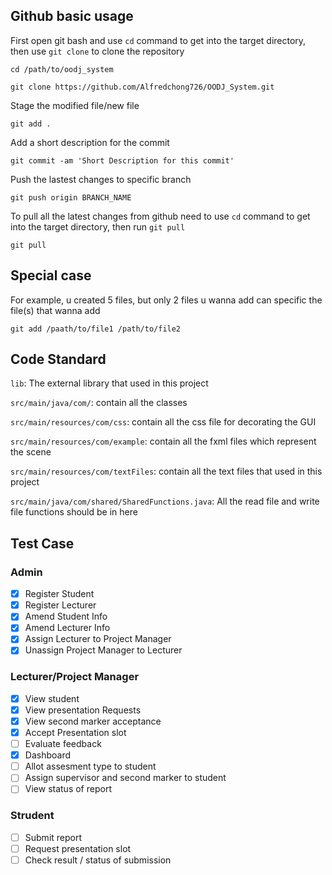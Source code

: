 ## Github basic usage

First open git bash and use `cd` command to get into the target directory, then use `git clone` to clone the repository
```
cd /path/to/oodj_system

git clone https://github.com/Alfredchong726/OODJ_System.git
```

Stage the modified file/new file
```
git add .
```

Add a short description for the commit
```
git commit -am 'Short Description for this commit'
```

Push the lastest changes to specific branch
```
git push origin BRANCH_NAME
```

To pull all the latest changes from github need to use `cd` command to get into the target directory, then run `git pull`
```
git pull
```

## Special case
For example, u created 5 files, but only 2 files u wanna add can specific the file(s) that wanna add
```
git add /paath/to/file1 /path/to/file2
```

## Code Standard
`lib`: The external library that used in this project

`src/main/java/com/`: contain all the classes

`src/main/resources/com/css`: contain all the css file for decorating the GUI

`src/main/resources/com/example`: contain all the fxml files which represent the scene

`src/main/resources/com/textFiles`: contain all the text files that used in this project

`src/main/java/com/shared/SharedFunctions.java`: All the read file and write file functions should be in here


## Test Case
### Admin
- [X] Register Student
- [X] Register Lecturer
- [X] Amend Student Info
- [X] Amend Lecturer Info
- [X] Assign Lecturer to Project Manager
- [X] Unassign Project Manager to Lecturer
### Lecturer/Project Manager
- [x] View student
- [x] View presentation Requests
- [x] View second marker acceptance
- [x] Accept Presentation slot
- [ ] Evaluate feedback
- [x] Dashboard
- [ ] Allot assesment type to student
- [ ] Assign supervisor and second marker to student
- [ ] View status of report
### Strudent
- [ ] Submit report
- [ ] Request presentation slot
- [ ] Check result / status of submission
